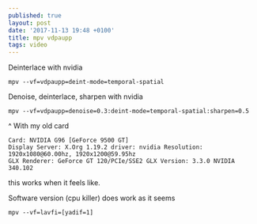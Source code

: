 ```yaml
---
published: true
layout: post
date: '2017-11-13 19:48 +0100'
title: mpv vdpaupp
tags: video
---
```

Deinterlace with nvidia

	mpv --vf=vdpaupp=deint-mode=temporal-spatial

Denoise, deinterlace, sharpen with nvidia

	mpv --vf=vdpaupp=denoise=0.3:deint-mode=temporal-spatial:sharpen=0.5
    
^ With my old card

    Card: NVIDIA G96 [GeForce 9500 GT]
    Display Server: X.Org 1.19.2 driver: nvidia Resolution: 1920x1080@60.00hz, 1920x1200@59.95hz
    GLX Renderer: GeForce GT 120/PCIe/SSE2 GLX Version: 3.3.0 NVIDIA 340.102
    
this works when it feels like.

Software version (cpu killer) does work as it seems

    mpv --vf=lavfi=[yadif=1]
